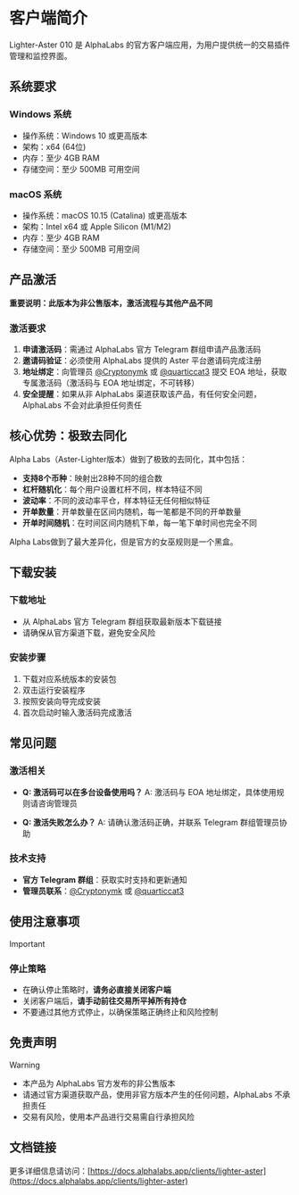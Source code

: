 # 客户端简介

Lighter-Aster 010 是 AlphaLabs 的官方客户端应用，为用户提供统一的交易插件管理和监控界面。

## 系统要求

### Windows 系统
- 操作系统：Windows 10 或更高版本
- 架构：x64 (64位)
- 内存：至少 4GB RAM
- 存储空间：至少 500MB 可用空间

### macOS 系统
- 操作系统：macOS 10.15 (Catalina) 或更高版本
- 架构：Intel x64 或 Apple Silicon (M1/M2)
- 内存：至少 4GB RAM
- 存储空间：至少 500MB 可用空间

## 产品激活

**重要说明：此版本为非公售版本，激活流程与其他产品不同**

### 激活要求
1. **申请激活码**：需通过 AlphaLabs 官方 Telegram 群组申请产品激活码
2. **邀请码验证**：必须使用 AlphaLabs 提供的 Aster 平台邀请码完成注册
3. **地址绑定**：向管理员 [@Cryptonymk](https://t.me/Cryptonymk) 或 [@quarticcat3](https://t.me/quarticcat3) 提交 EOA 地址，获取专属激活码（激活码与 EOA 地址绑定，不可转移）
4. **安全提醒**：如果从非 AlphaLabs 渠道获取该产品，有任何安全问题，AlphaLabs 不会对此承担任何责任

## 核心优势：极致去同化

Alpha Labs（Aster-Lighter版本）做到了极致的去同化，其中包括：

- **支持8个币种**：映射出28种不同的组合数
- **杠杆随机化**：每个用户设置杠杆不同，样本特征不同
- **波动率**：不同的波动率平仓，样本特征无任何相似特征
- **开单数量**：开单数量在区间内随机，每一笔都是不同的开单数量
- **开单时间随机**：在时间区间内随机下单，每一笔下单时间也完全不同

Alpha Labs做到了最大差异化，但是官方的女巫规则是一个黑盒。

## 下载安装

### 下载地址
- 从 AlphaLabs 官方 Telegram 群组获取最新版本下载链接
- 请确保从官方渠道下载，避免安全风险

### 安装步骤
1. 下载对应系统版本的安装包
2. 双击运行安装程序
3. 按照安装向导完成安装
4. 首次启动时输入激活码完成激活

## 常见问题

### 激活相关
- **Q: 激活码可以在多台设备使用吗？**
  A: 激活码与 EOA 地址绑定，具体使用规则请咨询管理员

- **Q: 激活失败怎么办？**
  A: 请确认激活码正确，并联系 Telegram 群组管理员协助

### 技术支持
- **官方 Telegram 群组**：获取实时支持和更新通知
- **管理员联系**：[@Cryptonymk](https://t.me/Cryptonymk) 或 [@quarticcat3](https://t.me/quarticcat3)

## 使用注意事项

> [!IMPORTANT]
> ### 停止策略
> - 在确认停止策略时，**请务必直接关闭客户端**
> - 关闭客户端后，**请手动前往交易所平掉所有持仓**
> - 不要通过其他方式停止，以确保策略正确终止和风险控制

## 免责声明

> [!WARNING]
> - 本产品为 AlphaLabs 官方发布的非公售版本
> - 请通过官方渠道获取产品，使用非官方版本产生的任何问题，AlphaLabs 不承担责任
> - 交易有风险，使用本产品进行交易需自行承担风险

## 文档链接

更多详细信息请访问：[https://docs.alphalabs.app/clients/lighter-aster](https://docs.alphalabs.app/clients/lighter-aster)